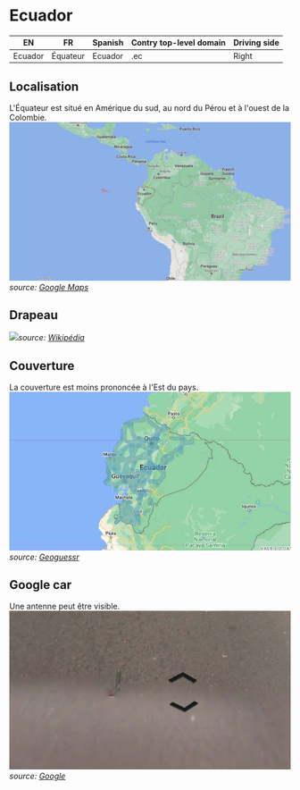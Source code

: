# Ecuador

EN | FR | Spanish | Contry top-level domain | Driving side
--- | --- | --- | --- | ---
Ecuador | Équateur | Ecuador | .ec | Right

## Localisation

L'Équateur est situé en Amérique du sud, au nord du Pérou et à l'ouest de la Colombie.  
<img src="src/ec002.jpg" width="640">
*source: [Google Maps](https://www.google.com/maps)*

## Drapeau

<img src="https://upload.wikimedia.org/wikipedia/commons/thumb/e/e8/Flag_of_Ecuador.svg/1280px-Flag_of_Ecuador.svg.png" width="640">*source: [Wikipédia](https://en.wikipedia.org/wiki/Ecuador)*

## Couverture

La couverture est moins prononcée à l'Est du pays.  
<img src="src/ec003.jpg" width="640">
*source: [Geoguessr](https://www.geoguessr.com/)*

## Google car

Une antenne peut être visible.  
<img src="src/ec001.jpg" width="640">
*source: [Google](https://earth.google.com/web)*
